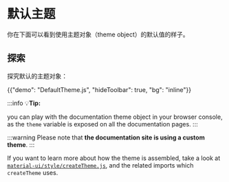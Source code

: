 # 默认主题

<p class="description">你在下面可以看到使用主题对象（theme object）的默认值的样子。</p>

## 探索

探究默认的主题对象：

{{"demo": "DefaultTheme.js", "hideToolbar": true, "bg": "inline"}}

:::info 💡**Tip:**

you can play with the documentation theme object in your browser console, as the `theme` variable is exposed on all the documentation pages. :::

:::warning Please note that **the documentation site is using a custom theme**. :::

<!-- #default-branch-switch -->

If you want to learn more about how the theme is assembled, take a look at [`material-ui/style/createTheme.js`](https://github.com/mui/material-ui/blob/master/packages/mui-material/src/styles/createTheme.js), and the related imports which `createTheme` uses.
